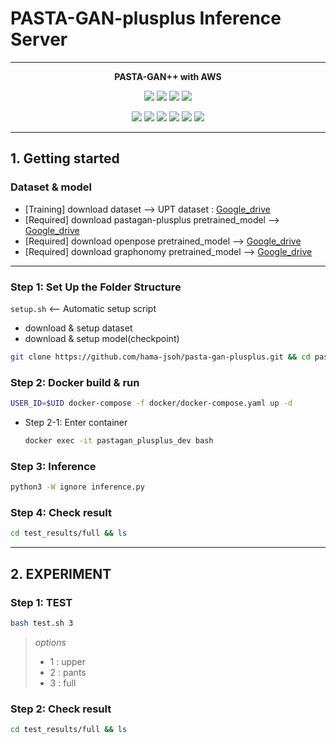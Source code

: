 # PASTA-GAN-plusplus Inference Server

----

<p align="center">
  <b> PASTA-GAN++ with AWS </b>
</p>

<p align="center">
  <img src="https://img.shields.io/badge/version-0.0.1-green?style=flat-square">
  <img src="https://img.shields.io/badge/Python-3.8.x-3776AB?style=flat-square&logo=Python&logoColor=white">
  <img src="https://img.shields.io/badge/CUDA-11.0.3-76B900?style=flat-square&logo=NVIDIA&logoColor=white">
  <img src="https://img.shields.io/badge/CUDNN-8-76B900?style=flat-square&logo=NVIDIA&logoColor=white">
</p>

<p align="center">
  <img src="https://img.shields.io/badge/AWS-Lambda-FF9900?style=flat-square&logo=AWS-Lambda&logoColor=white">
  <img src="https://img.shields.io/badge/Amazon-EC2-FF9900?style=flat-square&logo=Amazon-EC2&logoColor=white">
  <img src="https://img.shields.io/badge/Amazon-RDS-527FFF?style=flat-square&logo=Amazon-RDS&logoColor=white">
  <img src="https://img.shields.io/badge/Amazon-S3-569A31?style=flat-square&logo=Amazon-S3&logoColor=white">
  
  <img src="https://img.shields.io/badge/Amazon-CloudWatch-FF4F8B?style=flat-square&logo=Amazon-CloudWatch&logoColor=white">
  <img src="https://img.shields.io/badge/Amazon-API_Gateway-A100FF?style=flat-square&logo=Amazon-API-Gateway&logoColor=white">
</p>

----

## 1. Getting started

### Dataset & model
+ [Training] download dataset --> UPT dataset : [Google_drive](https://drive.google.com/file/d/1QgIQJ83FXE9XLUhKdY1RK-cHr5PGAa8V/view?usp=sharing)  
+ [Required] download pastagan-plusplus pretrained_model --> [Google_drive](https://drive.google.com/file/d/1k5QTVzd1B67--Y7WGejbRVA1Cgg6Wy2P/view?usp=sharing)
+ [Required] download openpose pretrained_model --> [Google_drive](https://drive.google.com/drive/folders/1Oz_fDTMDSttZMu-Va6kGvE81kaggm3sC?usp=share_link)
+ [Required] download graphonomy pretrained_model --> [Google_drive](https://drive.google.com/file/d/1zOyVygz_4OEcdfqbAR7ZFL5OXOgjd3RW/view?usp=share_link)

----

### Step 1: Set Up the Folder Structure
`setup.sh`  <-- Automatic setup script  
- download & setup dataset
- download & setup model(checkpoint)
```bash
git clone https://github.com/hama-jsoh/pasta-gan-plusplus.git && cd pasta-gan-plusplus && bash setup.sh
```

### Step 2: Docker build & run
```bash
USER_ID=$UID docker-compose -f docker/docker-compose.yaml up -d
```
  - Step 2-1: Enter container  
    ```bash
    docker exec -it pastagan_plusplus_dev bash
    ```
### Step 3: Inference
```bash
python3 -W ignore inference.py
```
### Step 4: Check result
```bash
cd test_results/full && ls
```

----
## 2. EXPERIMENT
### Step 1: TEST
```bash
bash test.sh 3
```
  
> *options*
> + 1 : upper
> + 2 : pants
> + 3 : full

### Step 2: Check result
```bash
cd test_results/full && ls
```
